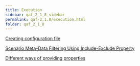 ```yaml
---
title: Execution
sidebar: qaf_2_1_8_sidebar
permalink: qaf-2.1.8/execution.html
folder: qaf_2_1_8
---
```



[Creating configuration file](/creating_configuration_file.html)

[Scenario Meta-Data Filtering Using Include-Exclude Property](/scenario_metadatata_filter_include_exclude_prop.html)

[Different ways of providing properties](/different_ways_of_providing_prop.html)  
